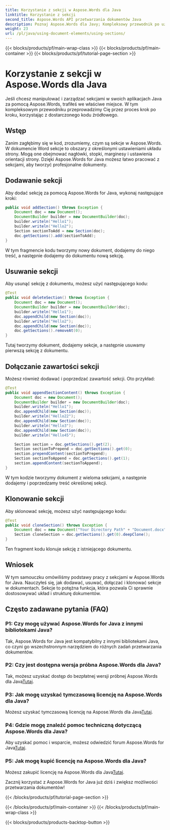 ```yaml
---
title: Korzystanie z sekcji w Aspose.Words dla Java
linktitle: Korzystanie z sekcji
second_title: Aspose.Words API przetwarzania dokumentów Java
description: Poznaj Aspose.Words dla Javy; Kompleksowy przewodnik po używaniu sekcji. Dodawaj, usuwaj, dołączaj, klonuj sekcje z przykładami kodu.
weight: 23
url: /pl/java/using-document-elements/using-sections/
---
```


{{< blocks/products/pf/main-wrap-class >}}
{{< blocks/products/pf/main-container >}}
{{< blocks/products/pf/tutorial-page-section >}}

# Korzystanie z sekcji w Aspose.Words dla Java


Jeśli chcesz manipulować i zarządzać sekcjami w swoich aplikacjach Java za pomocą Aspose.Words, trafiłeś we właściwe miejsce. W tym kompleksowym przewodniku przeprowadzimy Cię przez proces krok po kroku, korzystając z dostarczonego kodu źródłowego.


## Wstęp

Zanim zagłębimy się w kod, zrozumiemy, czym są sekcje w Aspose.Words. W dokumencie Word sekcje to obszary z określonymi ustawieniami układu strony. Mogą one obejmować nagłówki, stopki, marginesy i ustawienia orientacji strony. Dzięki Aspose.Words for Java możesz łatwo pracować z sekcjami, aby tworzyć profesjonalne dokumenty.

## Dodawanie sekcji

Aby dodać sekcję za pomocą Aspose.Words for Java, wykonaj następujące kroki:

```java
public void addSection() throws Exception {
    Document doc = new Document();
    DocumentBuilder builder = new DocumentBuilder(doc);
    builder.writeln("Hello1");
    builder.writeln("Hello2");
    Section sectionToAdd = new Section(doc);
    doc.getSections().add(sectionToAdd);
}
```

W tym fragmencie kodu tworzymy nowy dokument, dodajemy do niego treść, a następnie dodajemy do dokumentu nową sekcję.

## Usuwanie sekcji

Aby usunąć sekcję z dokumentu, możesz użyć następującego kodu:

```java
@Test
public void deleteSection() throws Exception {
    Document doc = new Document();
    DocumentBuilder builder = new DocumentBuilder(doc);
    builder.writeln("Hello1");
    doc.appendChild(new Section(doc));
    builder.writeln("Hello2");
    doc.appendChild(new Section(doc));
    doc.getSections().removeAt(0);
}
```

Tutaj tworzymy dokument, dodajemy sekcje, a następnie usuwamy pierwszą sekcję z dokumentu.

## Dołączanie zawartości sekcji

Możesz również dodawać i poprzedzać zawartość sekcji. Oto przykład:

```java
@Test
public void appendSectionContent() throws Exception {
    Document doc = new Document();
    DocumentBuilder builder = new DocumentBuilder(doc);
    builder.writeln("Hello1");
    doc.appendChild(new Section(doc));
    builder.writeln("Hello22");
    doc.appendChild(new Section(doc));
    builder.writeln("Hello3");
    doc.appendChild(new Section(doc));
    builder.writeln("Hello45");

    Section section = doc.getSections().get(2);
    Section sectionToPrepend = doc.getSections().get(0);
    section.prependContent(sectionToPrepend);
    Section sectionToAppend = doc.getSections().get(1);
    section.appendContent(sectionToAppend);
}
```

W tym kodzie tworzymy dokument z wieloma sekcjami, a następnie dodajemy i poprzedzamy treść określonej sekcji.

## Klonowanie sekcji

Aby sklonować sekcję, możesz użyć następującego kodu:

```java
@Test
public void cloneSection() throws Exception {
    Document doc = new Document("Your Directory Path" + "Document.docx");
    Section cloneSection = doc.getSections().get(0).deepClone();
}
```

Ten fragment kodu klonuje sekcję z istniejącego dokumentu.

## Wniosek

W tym samouczku omówiliśmy podstawy pracy z sekcjami w Aspose.Words for Java. Nauczyłeś się, jak dodawać, usuwać, dołączać i klonować sekcje w dokumentach. Sekcje to potężna funkcja, która pozwala Ci sprawnie dostosowywać układ i strukturę dokumentów.

## Często zadawane pytania (FAQ)

### P1: Czy mogę używać Aspose.Words for Java z innymi bibliotekami Java?

Tak, Aspose.Words for Java jest kompatybilny z innymi bibliotekami Java, co czyni go wszechstronnym narzędziem do różnych zadań przetwarzania dokumentów.

### P2: Czy jest dostępna wersja próbna Aspose.Words dla Java?

 Tak, możesz uzyskać dostęp do bezpłatnej wersji próbnej Aspose.Words dla Java[Tutaj](https://releases.aspose.com/).

### P3: Jak mogę uzyskać tymczasową licencję na Aspose.Words dla Java?

 Możesz uzyskać tymczasową licencję na Aspose.Words dla Java[Tutaj](https://purchase.aspose.com/temporary-license/).

### P4: Gdzie mogę znaleźć pomoc techniczną dotyczącą Aspose.Words dla Java?

 Aby uzyskać pomoc i wsparcie, możesz odwiedzić forum Aspose.Words for Java[Tutaj](https://forum.aspose.com/).

### P5: Jak mogę kupić licencję na Aspose.Words dla Java?

 Możesz zakupić licencję na Aspose.Words dla Java[Tutaj](https://purchase.aspose.com/buy).

Zacznij korzystać z Aspose.Words for Java już dziś i zwiększ możliwości przetwarzania dokumentów!

{{< /blocks/products/pf/tutorial-page-section >}}

{{< /blocks/products/pf/main-container >}}
{{< /blocks/products/pf/main-wrap-class >}}

{{< blocks/products/products-backtop-button >}}
